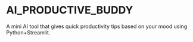 # AI_PRODUCTIVE_BUDDY
A mini AI tool that gives quick productivity tips based on your mood using Python+Streamlit.

